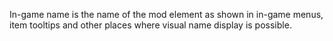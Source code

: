In-game name is the name of the mod element
as shown in in-game menus, item tooltips and other
places where visual name display is possible.